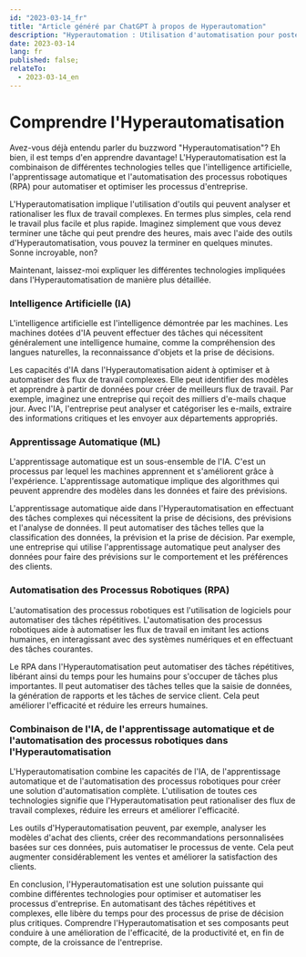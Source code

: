 ```yaml
---
id: "2023-03-14_fr"
title: "Article généré par ChatGPT à propos de Hyperautomation"
description: "Hyperautomation : Utilisation d'automatisation pour poster quotidiennement des articles à propros d'architecture développement, automatiquement et de manière pragrammatique, en utilisant OpenAI"
date: 2023-03-14
lang: fr
published: false;
relateTo:
  - 2023-03-14_en
---
```




# Comprendre l'Hyperautomatisation

Avez-vous déjà entendu parler du buzzword "Hyperautomatisation"? Eh bien, il est temps d'en apprendre davantage! L'Hyperautomatisation est la combinaison de différentes technologies telles que l'intelligence artificielle, l'apprentissage automatique et l'automatisation des processus robotiques (RPA) pour automatiser et optimiser les processus d'entreprise.

L'Hyperautomatisation implique l'utilisation d'outils qui peuvent analyser et rationaliser les flux de travail complexes. En termes plus simples, cela rend le travail plus facile et plus rapide. Imaginez simplement que vous devez terminer une tâche qui peut prendre des heures, mais avec l'aide des outils d'Hyperautomatisation, vous pouvez la terminer en quelques minutes. Sonne incroyable, non?

Maintenant, laissez-moi expliquer les différentes technologies impliquées dans l'Hyperautomatisation de manière plus détaillée.

### Intelligence Artificielle (IA)

L'intelligence artificielle est l'intelligence démontrée par les machines. Les machines dotées d'IA peuvent effectuer des tâches qui nécessitent généralement une intelligence humaine, comme la compréhension des langues naturelles, la reconnaissance d'objets et la prise de décisions.

Les capacités d'IA dans l'Hyperautomatisation aident à optimiser et à automatiser des flux de travail complexes. Elle peut identifier des modèles et apprendre à partir de données pour créer de meilleurs flux de travail. Par exemple, imaginez une entreprise qui reçoit des milliers d'e-mails chaque jour. Avec l'IA, l'entreprise peut analyser et catégoriser les e-mails, extraire des informations critiques et les envoyer aux départements appropriés.

### Apprentissage Automatique (ML)

L'apprentissage automatique est un sous-ensemble de l'IA. C'est un processus par lequel les machines apprennent et s'améliorent grâce à l'expérience. L'apprentissage automatique implique des algorithmes qui peuvent apprendre des modèles dans les données et faire des prévisions.

L'apprentissage automatique aide dans l'Hyperautomatisation en effectuant des tâches complexes qui nécessitent la prise de décisions, des prévisions et l'analyse de données. Il peut automatiser des tâches telles que la classification des données, la prévision et la prise de décision. Par exemple, une entreprise qui utilise l'apprentissage automatique peut analyser des données pour faire des prévisions sur le comportement et les préférences des clients.

### Automatisation des Processus Robotiques (RPA)

L'automatisation des processus robotiques est l'utilisation de logiciels pour automatiser des tâches répétitives. L'automatisation des processus robotiques aide à automatiser les flux de travail en imitant les actions humaines, en interagissant avec des systèmes numériques et en effectuant des tâches courantes.

Le RPA dans l'Hyperautomatisation peut automatiser des tâches répétitives, libérant ainsi du temps pour les humains pour s'occuper de tâches plus importantes. Il peut automatiser des tâches telles que la saisie de données, la génération de rapports et les tâches de service client. Cela peut améliorer l'efficacité et réduire les erreurs humaines.

### Combinaison de l'IA, de l'apprentissage automatique et de l'automatisation des processus robotiques dans l'Hyperautomatisation

L'Hyperautomatisation combine les capacités de l'IA, de l'apprentissage automatique et de l'automatisation des processus robotiques pour créer une solution d'automatisation complète. L'utilisation de toutes ces technologies signifie que l'Hyperautomatisation peut rationaliser des flux de travail complexes, réduire les erreurs et améliorer l'efficacité.

Les outils d'Hyperautomatisation peuvent, par exemple, analyser les modèles d'achat des clients, créer des recommandations personnalisées basées sur ces données, puis automatiser le processus de vente. Cela peut augmenter considérablement les ventes et améliorer la satisfaction des clients.

En conclusion, l'Hyperautomatisation est une solution puissante qui combine différentes technologies pour optimiser et automatiser les processus d'entreprise. En automatisant des tâches répétitives et complexes, elle libère du temps pour des processus de prise de décision plus critiques. Comprendre l'Hyperautomatisation et ses composants peut conduire à une amélioration de l'efficacité, de la productivité et, en fin de compte, de la croissance de l'entreprise.

